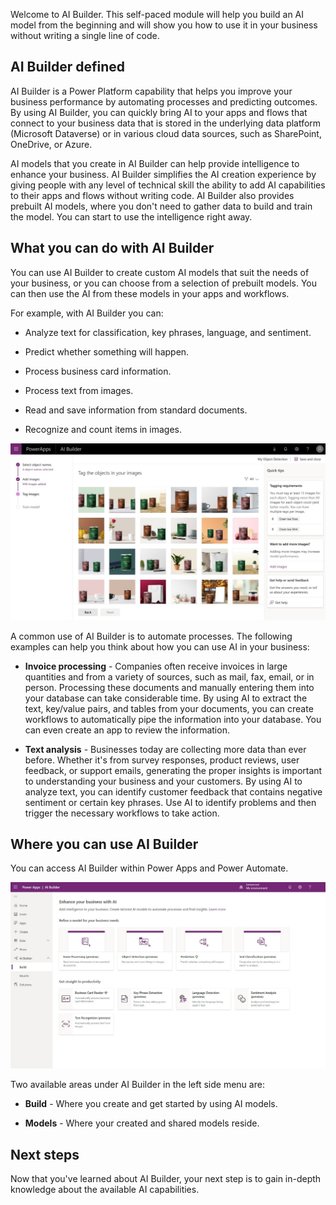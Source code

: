 Welcome to AI Builder. This self-paced module will help you build an AI model from the beginning and will show you how to use it in your business without writing a single line of code.

## AI Builder defined

AI Builder is a Power Platform capability that helps you improve your
business performance by automating processes and predicting outcomes. By using AI Builder, you can quickly bring AI to your apps and flows that connect to your business data that is stored in the underlying data platform (Microsoft Dataverse) or in various cloud data sources, such as SharePoint, OneDrive, or Azure.

AI models that you create in AI Builder can help provide intelligence to
enhance your business. AI Builder simplifies the AI creation experience
by giving people with any level of technical skill the ability to add AI
capabilities to their apps and flows without writing code. AI
Builder also provides prebuilt AI models, where you don't need to gather
data to build and train the model. You can start to use the intelligence
right away.

## What you can do with AI Builder

You can use AI Builder to create custom AI models that suit the needs of
your business, or you can choose from a selection of prebuilt models.
You can then use the AI from these models in your apps and
workflows.

For example, with AI Builder you can:

- Analyze text for classification, key phrases, language, and
    sentiment.

- Predict whether something will happen.

- Process business card information.

- Process text from images.

- Read and save information from standard documents.

- Recognize and count items in images.

![AI Builder dashboard shows My Object Detection with 4 object names selected, 948 images added, and ready to tag objects in images.](../media/image1.jpg)

A common use of AI Builder is to automate processes. The following
examples can help you think about how you can use AI in your business:

- **Invoice processing** - Companies often receive invoices in large
    quantities and from a variety of sources, such as mail, fax, email,
    or in person. Processing these documents and manually entering them
    into your database can take considerable time. By
    using AI to extract the text, key/value pairs, and tables from your
    documents, you can create workflows to automatically pipe the
    information into your database. You can even create an app to
    review the information.

- **Text analysis** - Businesses today are collecting more data than
    ever before. Whether it's from survey responses, product reviews,
    user feedback, or support emails, generating the proper insights is
    important to understanding your business and your customers. By using
    AI to analyze text, you can identify customer feedback that contains
    negative sentiment or certain key phrases. Use AI to identify
    problems and then trigger the necessary workflows to take action.

## Where you can use AI Builder

You can access AI Builder within Power Apps and Power Automate.

![AI Builder within Power Apps on the Build tab. You can refine a model or use a ready-made tool like the business card reader.](../media/image2.jpg)

Two available areas under AI Builder in the left side menu are:

- **Build** - Where you create and get started by using AI models.

- **Models** - Where your created and shared models reside.

## Next steps

Now that you've learned about AI Builder, your next step is to gain in-depth knowledge about the available AI capabilities.
